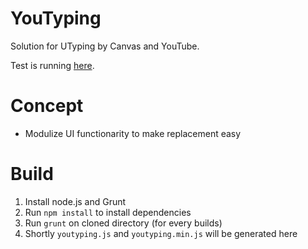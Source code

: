 YouTyping
=========

Solution for UTyping by Canvas and YouTube.

Test is running [here](http://hakatashi.github.io/YouTyping/sample/).

# Concept

* Modulize UI functionarity to make replacement easy

# Build

1. Install node.js and Grunt
1. Run `npm install` to install dependencies
2. Run `grunt` on cloned directory (for every builds)
3. Shortly `youtyping.js` and `youtyping.min.js` will be generated here